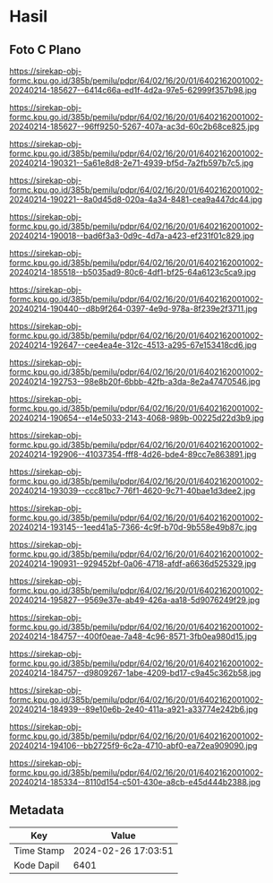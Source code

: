 # Hasil

## Foto C Plano

https://sirekap-obj-formc.kpu.go.id/385b/pemilu/pdpr/64/02/16/20/01/6402162001002-20240214-185627--6414c66a-ed1f-4d2a-97e5-62999f357b98.jpg

https://sirekap-obj-formc.kpu.go.id/385b/pemilu/pdpr/64/02/16/20/01/6402162001002-20240214-185627--96ff9250-5267-407a-ac3d-60c2b68ce825.jpg

https://sirekap-obj-formc.kpu.go.id/385b/pemilu/pdpr/64/02/16/20/01/6402162001002-20240214-190321--5a61e8d8-2e71-4939-bf5d-7a2fb597b7c5.jpg

https://sirekap-obj-formc.kpu.go.id/385b/pemilu/pdpr/64/02/16/20/01/6402162001002-20240214-190221--8a0d45d8-020a-4a34-8481-cea9a447dc44.jpg

https://sirekap-obj-formc.kpu.go.id/385b/pemilu/pdpr/64/02/16/20/01/6402162001002-20240214-190018--bad6f3a3-0d9c-4d7a-a423-ef231f01c829.jpg

https://sirekap-obj-formc.kpu.go.id/385b/pemilu/pdpr/64/02/16/20/01/6402162001002-20240214-185518--b5035ad9-80c6-4df1-bf25-64a6123c5ca9.jpg

https://sirekap-obj-formc.kpu.go.id/385b/pemilu/pdpr/64/02/16/20/01/6402162001002-20240214-190440--d8b9f264-0397-4e9d-978a-8f239e2f3711.jpg

https://sirekap-obj-formc.kpu.go.id/385b/pemilu/pdpr/64/02/16/20/01/6402162001002-20240214-192647--cee4ea4e-312c-4513-a295-67e153418cd6.jpg

https://sirekap-obj-formc.kpu.go.id/385b/pemilu/pdpr/64/02/16/20/01/6402162001002-20240214-192753--98e8b20f-6bbb-42fb-a3da-8e2a47470546.jpg

https://sirekap-obj-formc.kpu.go.id/385b/pemilu/pdpr/64/02/16/20/01/6402162001002-20240214-190654--e14e5033-2143-4068-989b-00225d22d3b9.jpg

https://sirekap-obj-formc.kpu.go.id/385b/pemilu/pdpr/64/02/16/20/01/6402162001002-20240214-192906--41037354-fff8-4d26-bde4-89cc7e863891.jpg

https://sirekap-obj-formc.kpu.go.id/385b/pemilu/pdpr/64/02/16/20/01/6402162001002-20240214-193039--ccc81bc7-76f1-4620-9c71-40bae1d3dee2.jpg

https://sirekap-obj-formc.kpu.go.id/385b/pemilu/pdpr/64/02/16/20/01/6402162001002-20240214-193145--1eed41a5-7366-4c9f-b70d-9b558e49b87c.jpg

https://sirekap-obj-formc.kpu.go.id/385b/pemilu/pdpr/64/02/16/20/01/6402162001002-20240214-190931--929452bf-0a06-4718-afdf-a6636d525329.jpg

https://sirekap-obj-formc.kpu.go.id/385b/pemilu/pdpr/64/02/16/20/01/6402162001002-20240214-195827--9569e37e-ab49-426a-aa18-5d9076249f29.jpg

https://sirekap-obj-formc.kpu.go.id/385b/pemilu/pdpr/64/02/16/20/01/6402162001002-20240214-184757--400f0eae-7a48-4c96-8571-3fb0ea980d15.jpg

https://sirekap-obj-formc.kpu.go.id/385b/pemilu/pdpr/64/02/16/20/01/6402162001002-20240214-184757--d9809267-1abe-4209-bd17-c9a45c362b58.jpg

https://sirekap-obj-formc.kpu.go.id/385b/pemilu/pdpr/64/02/16/20/01/6402162001002-20240214-184939--89e10e6b-2e40-411a-a921-a33774e242b6.jpg

https://sirekap-obj-formc.kpu.go.id/385b/pemilu/pdpr/64/02/16/20/01/6402162001002-20240214-194106--bb2725f9-6c2a-4710-abf0-ea72ea909090.jpg

https://sirekap-obj-formc.kpu.go.id/385b/pemilu/pdpr/64/02/16/20/01/6402162001002-20240214-185334--8110d154-c501-430e-a8cb-e45d444b2388.jpg


## Metadata

| Key        | Value               |
| ---------- | ------------------- |
| Time Stamp | 2024-02-26 17:03:51 |
| Kode Dapil | 6401                |



